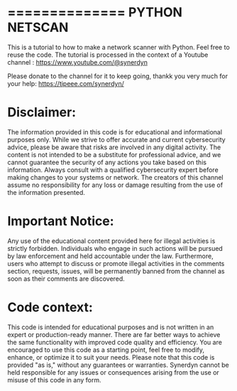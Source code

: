 ==============
PYTHON NETSCAN
==============

This is a tutorial to how to make a network scanner with Python. Feel free to reuse the code.
The tutorial is processed in the context of a Youtube channel :
https://www.youtube.com/@synerdyn

Please donate to the channel for it to keep going, thankk you very much for your help:
https://tipeee.com/synerdyn/

Disclaimer:
==========
The information provided in this code is for educational and informational purposes only. 
While we strive to offer accurate and current cybersecurity advice, please be aware that risks 
are involved in any digital activity. The content is not intended to be a substitute for 
professional advice, and we cannot guarantee the security of any actions you take based on this 
information. Always consult with a qualified cybersecurity expert before making changes to your 
systems or network. The creators of this channel assume no responsibility for any loss or damage 
resulting from the use of the information presented.

Important Notice:
================
Any use of the educational content provided here for illegal activities is strictly forbidden. 
Individuals who engage in such actions will be pursued by law enforcement and held accountable 
under the law. Furthermore, users who attempt to discuss or promote illegal activities in the 
comments section, requests, issues,  will be permanently banned from the channel as soon as 
their comments are discovered.

Code context:
============
This code is intended for educational purposes and is not written in an expert or production-ready manner. 
There are far better ways to achieve the same functionality with improved code quality and efficiency. 
You are encouraged to use this code as a starting point, feel free to modify, enhance, or optimize it to suit your needs.
Please note that this code is provided "as is," without any guarantees or warranties. Synerdyn cannot 
be held responsible for any issues or consequences arising from the use or misuse of this code in any form.
